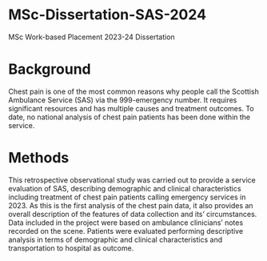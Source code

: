 # MSc-Dissertation-SAS-2024
MSc Work-based Placement 2023-24 Dissertation
# Background
Chest pain is one of the most common reasons why people call the Scottish Ambulance Service (SAS) via the 999-emergency number. It requires significant resources and has multiple causes and treatment outcomes. To date, no national analysis of chest pain patients has been done within the service. 
# Methods
This retrospective observational study was carried out to provide a service evaluation of SAS, describing demographic and clinical characteristics including treatment of chest pain patients calling emergency services in 2023. As this is the first analysis of the chest pain data, it also provides an overall description of the features of data collection and its’ circumstances.  Data included in the project were based on ambulance clinicians’ notes recorded on the scene. Patients were evaluated performing descriptive analysis in terms of demographic and clinical characteristics and transportation to hospital as outcome. 
